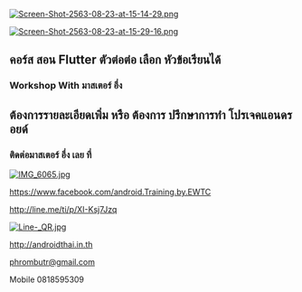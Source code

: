 [![Screen-Shot-2563-08-23-at-15-14-29.png](https://i.postimg.cc/HxSZfV6y/Screen-Shot-2563-08-23-at-15-14-29.png)](https://postimg.cc/WFkwZbLN)

[![Screen-Shot-2563-08-23-at-15-29-16.png](https://i.postimg.cc/gjQM21Fc/Screen-Shot-2563-08-23-at-15-29-16.png)](https://postimg.cc/jn668gSB)

##  คอร์ส สอน Flutter ตัวต่อต่อ เลือก หัวข้อเรียนได้
### Workshop With มาสเตอร์ อึ่ง

## ต้องการรายละเอียดเพิ่ม หรือ ต้องการ ปรึกษาการทำ โปรเจคแอนดรอยด์
### ติดต่อมาสเตอร์ อึ่ง เลย ที่

[![IMG_6065.jpg](https://s26.postimg.cc/kajrs6fbt/IMG_6065.jpg)](https://postimg.cc/image/7j5llo5jp/)

https://www.facebook.com/android.Training.by.EWTC

http://line.me/ti/p/XI-Ksj7Jzq

[![Line-_QR.jpg](https://s26.postimg.cc/dwuoozv15/Line-_QR.jpg)](https://postimg.cc/image/mrvizijth/)

http://androidthai.in.th

phrombutr@gmail.com

Mobile 0818595309
